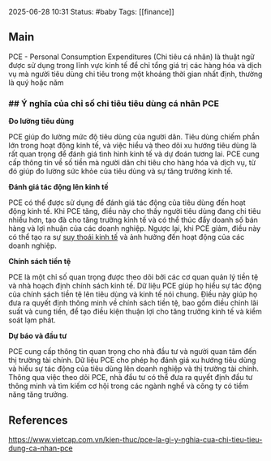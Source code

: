 2025-06-28 10:31
Status: #baby
Tags: [[finance]]
## Main

PCE - Personal Consumption Expenditures (Chi tiêu cá nhân) là thuật ngữ được sử dụng trong lĩnh vực kinh tế để chỉ tổng giá trị các hàng hóa và dịch vụ mà người tiêu dùng chi tiêu trong một khoảng thời gian nhất định, thường là quý hoặc năm
### ## Ý nghĩa của chỉ số chi tiêu tiêu dùng cá nhân PCE
**Đo lường tiêu dùng**

PCE giúp đo lường mức độ tiêu dùng của người dân. Tiêu dùng chiếm phần lớn trong hoạt động kinh tế, và việc hiểu và theo dõi xu hướng tiêu dùng là rất quan trọng để đánh giá tình hình kinh tế và dự đoán tương lai. PCE cung cấp thông tin về số tiền mà người dân chi tiêu cho hàng hóa và dịch vụ, từ đó giúp đo lường sức khỏe của tiêu dùng và sự tăng trưởng kinh tế.

**Đánh giá tác động lên kinh tế**

PCE có thể được sử dụng để đánh giá tác động của tiêu dùng đến hoạt động kinh tế. Khi PCE tăng, điều này cho thấy người tiêu dùng đang chi tiêu nhiều hơn, tạo đà cho tăng trưởng kinh tế và có thể thúc đẩy doanh số bán hàng và lợi nhuận của các doanh nghiệp. Ngược lại, khi PCE giảm, điều này có thể tạo ra sự [suy thoái kinh tế](https://www.vietcap.com.vn/kien-thuc/suy-thoai-kinh-te-la-gi-bieu-hien-va-hau-qua) và ảnh hưởng đến hoạt động của các doanh nghiệp.

**Chính sách tiền tệ**

PCE là một chỉ số quan trọng được theo dõi bởi các cơ quan quản lý tiền tệ và nhà hoạch định chính sách kinh tế. Dữ liệu PCE giúp họ hiểu sự tác động của chính sách tiền tệ lên tiêu dùng và kinh tế nói chung. Điều này giúp họ đưa ra quyết định thông minh về chính sách tiền tệ, bao gồm điều chỉnh lãi suất và cung tiền, để tạo điều kiện thuận lợi cho tăng trưởng kinh tế và kiểm soát lạm phát.

**Dự báo và đầu tư**

PCE cung cấp thông tin quan trọng cho nhà đầu tư và người quan tâm đến thị trường tài chính. Dữ liệu PCE cho phép họ đánh giá xu hướng tiêu dùng và hiểu sự tác động của tiêu dùng lên doanh nghiệp và thị trường tài chính. Thông qua việc theo dõi PCE, nhà đầu tư có thể đưa ra quyết định đầu tư thông minh và tìm kiếm cơ hội trong các ngành nghề và công ty có tiềm năng tăng trưởng.

## References
https://www.vietcap.com.vn/kien-thuc/pce-la-gi-y-nghia-cua-chi-tieu-tieu-dung-ca-nhan-pce
